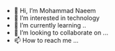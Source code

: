 - 👋 Hi, I’m Mohammad Naeem
- 👀 I’m interested in technology
- 🌱 I’m currently learning ..
- 💞️ I’m looking to collaborate on ...
- 📫 How to reach me ...

<!---
MohmNaeem/MohmNaeem is a ✨ special ✨ repository because its `README.md` (this file) appears on your GitHub profile.
You can click the Preview link to take a look at your changes.
--->
